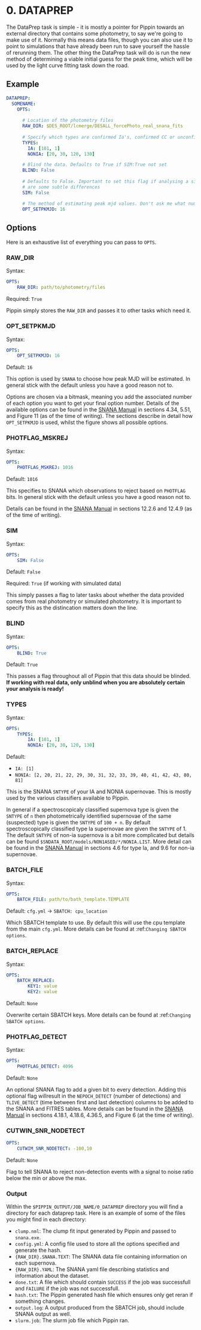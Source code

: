 # 0. DATAPREP

The DataPrep task is simple - it is mostly a pointer for Pippin towards an external directory that contains some photometry, to say we're going to make use of it. Normally this means data files, though you can also use it to point to simulations that have already been run to save yourself the hassle of rerunning them.  The other thing the DataPrep task will do is run the new method of determining a viable initial guess for the peak time, which will be used by the light curve fitting task down the road.

## Example

```yaml
DATAPREP:
  SOMENAME:
    OPTS:
    
      # Location of the photometry files
      RAW_DIR: $DES_ROOT/lcmerge/DESALL_forcePhoto_real_snana_fits
      
      # Specify which types are confirmed Ia's, confirmed CC or unconfirmed. Used by ML down the line
      TYPES:
        IA: [101, 1]
        NONIA: [20, 30, 120, 130]

      # Blind the data. Defaults to True if SIM:True not set
      BLIND: False
      
      # Defaults to False. Important to set this flag if analysing a sim in the same way as data, as there
      # are some subtle differences
      SIM: False

      # The method of estimating peak mjd values. Don't ask me what numbers mean what, ask Rick.
      OPT_SETPKMJD: 16

```

## Options

Here is an exhaustive list of everything you can pass to `OPTS`.

### RAW_DIR

Syntax:

```yaml
OPTS:
    RAW_DIR: path/to/photometry/files
```

Required: `True`

Pippin simply stores the `RAW_DIR` and passes it to other tasks which need it.

### OPT_SETPKMJD

Syntax:

```yaml
OPTS:
    OPT_SETPKMJD: 16
```

Default: `16`

This option is used by `SNANA` to choose how peak MJD will be estimated. In general stick with the default unless you have a good reason not to.

Options are chosen via a bitmask, meaning you add the associated number of each option you want to get your final option number. Details of the available options can be found in the [SNANA Manual](https://github.com/RickKessler/SNANA/blob/master/doc/snana_manual.pdf) in sections 4.34, 5.51, and Figure 11 (as of the time of writing). The sections describe in detail how `OPT_SETPKMJD` is used, whilst the figure shows all possible options.

### PHOTFLAG_MSKREJ

Syntax:

```yaml
OPTS:
    PHOTFLAG_MSKREJ: 1016
```

Default: `1016`

This specifies to SNANA which observations to reject based on `PHOTFLAG` bits. In general stick with the default unless you have a good reason not to.

Details can be found in the [SNANA Manual](https://github.com/RickKessler/SNANA/blob/master/doc/snana_manual.pdf) in sections 12.2.6 and 12.4.9 (as of the time of writing).

### SIM

Syntax:

```yaml
OPTS:
    SIM: False
```

Default: `False`

Required: `True` (if working with simulated data)

This simply passes a flag to later tasks about whether the data provided comes from real photometry or simulated photometry. It is important to specify this as the distincation matters down the line.

### BLIND

Syntax:

```yaml
OPTS:
    BLIND: True
```

Default: `True`

This passes a flag throughout all of Pippin that this data should be blinded. **If working with real data, only unblind when you are absolutely certain your analysis is ready!**

### TYPES

Syntax:

```yaml
OPTS:
    TYPES:
        IA: [101, 1]
        NONIA: [20, 30, 120, 130]
``` 

Default:
* `IA: [1]`
* `NONIA: [2, 20, 21, 22, 29, 30, 31, 32, 33, 39, 40, 41, 42, 43, 80, 81]`

This is the SNANA `SNTYPE` of your IA and NONIA supernovae. This is mostly used by the various classifiers available to Pippin.

In general if a spectroscopicaly classified supernova type is given the `SNTYPE` of `n` then photometrically identified supernovae of the same (suspected) type is given the `SNTYPE` of `100 + n`. By default spectroscopically classified type Ia supernovae are given the `SNTYPE` of 1. The default `SNTYPE` of non-ia supernova is a bit more complicated but details can be found `$SNDATA_ROOT/models/NON1ASED/*/NONIA.LIST`. More detail can be found in the [SNANA Manual](https://github.com/RickKessler/SNANA/blob/master/doc/snana_manual.pdf) in sections 4.6 for type Ia, and 9.6 for non-ia supernovae.

### BATCH_FILE

Syntax: 

```yaml
OPTS:
    BATCH_FILE: path/to/bath_template.TEMPLATE
```

Default: `cfg.yml` -> `SBATCH: cpu_location`

Which SBATCH template to use. By default this will use the cpu template from the main `cfg.yml`. More details can be found at :ref:`Changing SBATCH options`.

### BATCH_REPLACE

Syntax:

```yaml
OPTS:
    BATCH_REPLACE:
        KEY1: value
        KEY2: value
```

Default: `None`

Overwrite certain SBATCH keys. More details can be found at :ref:`Changing SBATCH options`.

### PHOTFLAG_DETECT

Syntax:

```yaml
OPTS:
    PHOTFLAG_DETECT: 4096
```

Default: `None`

An optional SNANA flag to add a given bit to every detection. Adding this optional flag willresult in the `NEPOCH_DETECT` (number of detections) and `TLIVE_DETECT` (time between first and last detection) columns to be added to the SNANA and FITRES tables. More details can be found in the [SNANA Manual](https://github.com/RickKessler/SNANA/blob/master/doc/snana_manual.pdf) in sections 4.18.1, 4.18.6, 4.36.5, and Figure 6 (at the time of writing).

### CUTWIN_SNR_NODETECT

```yaml
OPTS:
    CUTWIM_SNR_NODETECT: -100,10
```

Default: `None`

Flag to tell SNANA to reject non-detection events with a signal to noise ratio below the min or above the max.

### Output

Within the `$PIPPIN_OUTPUT/JOB_NAME/0_DATAPREP` directory you will find a directory for each dataprep task. Here is an example of some of the files you might find in each directory:

* `clump.nml`: The clump fit input generated by Pippin and passed to `snana.exe`.
* `config.yml`: A config file used to store all the options specified and generate the hash.
* `{RAW_DIR}.SNANA.TEXT`: The SNANA data file containing information on each supernova.
* `{RAW_DIR}.YAML`: The SNANA yaml file describing statistics and information about the dataset.
* `done.txt`: A file which should contain `SUCCESS` if the job was successfull and `FAILURE` if the job was not successfull.
* `hash.txt`: The Pippin generated hash file which ensures only get reran if something changes.
* `output.log`: A output produced from the SBATCH job, should include SNANA output as well.
* `slurm.job`: The slurm job file which Pippin ran.
